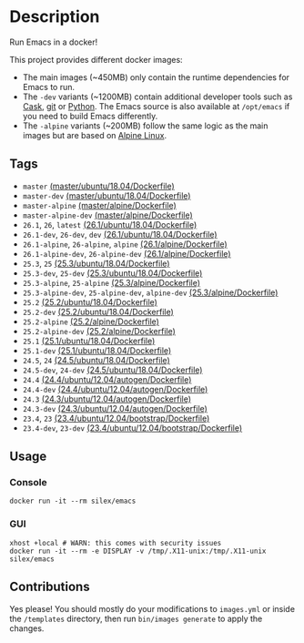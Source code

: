 # Description

Run Emacs in a docker!

This project provides different docker images:

- The main images (~450MB) only contain the runtime dependencies for Emacs to run.
- The `-dev` variants (~1200MB) contain additional developer tools such as [Cask](https://cask.readthedocs.io), [git](https://git-scm.com) or [Python](https://www.python.org).
  The Emacs source is also available at `/opt/emacs` if you need to build Emacs differently.
- The `-alpine` variants (~200MB) follow the same logic as the main images but are based on [Alpine Linux](https://alpinelinux.org).

## Tags

- `master` [(master/ubuntu/18.04/Dockerfile)](https://github.com/silex/docker-emacs/blob/master/master/ubuntu/18.04/Dockerfile)
- `master-dev` [(master/ubuntu/18.04/Dockerfile)](https://github.com/silex/docker-emacs/blob/master/master/ubuntu/18.04/Dockerfile)
- `master-alpine` [(master/alpine/Dockerfile)](https://github.com/silex/docker-emacs/blob/master/master/alpine/Dockerfile)
- `master-alpine-dev` [(master/alpine/Dockerfile)](https://github.com/silex/docker-emacs/blob/master/master/alpine/Dockerfile)
- `26.1`, `26`, `latest` [(26.1/ubuntu/18.04/Dockerfile)](https://github.com/silex/docker-emacs/blob/master/26.1/ubuntu/18.04/Dockerfile)
- `26.1-dev`, `26-dev`, `dev` [(26.1/ubuntu/18.04/Dockerfile)](https://github.com/silex/docker-emacs/blob/master/26.1/ubuntu/18.04/Dockerfile)
- `26.1-alpine`, `26-alpine`, `alpine` [(26.1/alpine/Dockerfile)](https://github.com/silex/docker-emacs/blob/master/26.1/alpine/Dockerfile)
- `26.1-alpine-dev`, `26-alpine-dev` [(26.1/alpine/Dockerfile)](https://github.com/silex/docker-emacs/blob/master/26.1/alpine/Dockerfile)
- `25.3`, `25` [(25.3/ubuntu/18.04/Dockerfile)](https://github.com/silex/docker-emacs/blob/master/25.3/ubuntu/18.04/Dockerfile)
- `25.3-dev`, `25-dev` [(25.3/ubuntu/18.04/Dockerfile)](https://github.com/silex/docker-emacs/blob/master/25.3/ubuntu/18.04/Dockerfile)
- `25.3-alpine`, `25-alpine` [(25.3/alpine/Dockerfile)](https://github.com/silex/docker-emacs/blob/master/25.3/alpine/Dockerfile)
- `25.3-alpine-dev`, `25-alpine-dev`, `alpine-dev` [(25.3/alpine/Dockerfile)](https://github.com/silex/docker-emacs/blob/master/25.3/alpine/Dockerfile)
- `25.2` [(25.2/ubuntu/18.04/Dockerfile)](https://github.com/silex/docker-emacs/blob/master/25.2/ubuntu/18.04/Dockerfile)
- `25.2-dev` [(25.2/ubuntu/18.04/Dockerfile)](https://github.com/silex/docker-emacs/blob/master/25.2/ubuntu/18.04/Dockerfile)
- `25.2-alpine` [(25.2/alpine/Dockerfile)](https://github.com/silex/docker-emacs/blob/master/25.2/alpine/Dockerfile)
- `25.2-alpine-dev` [(25.2/alpine/Dockerfile)](https://github.com/silex/docker-emacs/blob/master/25.2/alpine/Dockerfile)
- `25.1` [(25.1/ubuntu/18.04/Dockerfile)](https://github.com/silex/docker-emacs/blob/master/25.1/ubuntu/18.04/Dockerfile)
- `25.1-dev` [(25.1/ubuntu/18.04/Dockerfile)](https://github.com/silex/docker-emacs/blob/master/25.1/ubuntu/18.04/Dockerfile)
- `24.5`, `24` [(24.5/ubuntu/18.04/Dockerfile)](https://github.com/silex/docker-emacs/blob/master/24.5/ubuntu/18.04/Dockerfile)
- `24.5-dev`, `24-dev` [(24.5/ubuntu/18.04/Dockerfile)](https://github.com/silex/docker-emacs/blob/master/24.5/ubuntu/18.04/Dockerfile)
- `24.4` [(24.4/ubuntu/12.04/autogen/Dockerfile)](https://github.com/silex/docker-emacs/blob/master/24.4/ubuntu/12.04/autogen/Dockerfile)
- `24.4-dev` [(24.4/ubuntu/12.04/autogen/Dockerfile)](https://github.com/silex/docker-emacs/blob/master/24.4/ubuntu/12.04/autogen/Dockerfile)
- `24.3` [(24.3/ubuntu/12.04/autogen/Dockerfile)](https://github.com/silex/docker-emacs/blob/master/24.3/ubuntu/12.04/autogen/Dockerfile)
- `24.3-dev` [(24.3/ubuntu/12.04/autogen/Dockerfile)](https://github.com/silex/docker-emacs/blob/master/24.3/ubuntu/12.04/autogen/Dockerfile)
- `23.4`, `23` [(23.4/ubuntu/12.04/bootstrap/Dockerfile)](https://github.com/silex/docker-emacs/blob/master/23.4/ubuntu/12.04/bootstrap/Dockerfile)
- `23.4-dev`, `23-dev` [(23.4/ubuntu/12.04/bootstrap/Dockerfile)](https://github.com/silex/docker-emacs/blob/master/23.4/ubuntu/12.04/bootstrap/Dockerfile)

## Usage

### Console

``` shell
docker run -it --rm silex/emacs
```

### GUI

``` shell
xhost +local # WARN: this comes with security issues
docker run -it --rm -e DISPLAY -v /tmp/.X11-unix:/tmp/.X11-unix silex/emacs
```

## Contributions

Yes please! You should mostly do your modifications to `images.yml` or inside the `/templates` directory,
then run `bin/images generate` to apply the changes.
